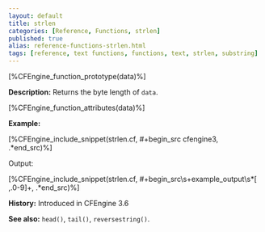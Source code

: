 ```yaml
---
layout: default
title: strlen
categories: [Reference, Functions, strlen]
published: true
alias: reference-functions-strlen.html
tags: [reference, text functions, functions, text, strlen, substring]
---
```


[%CFEngine_function_prototype(data)%]

**Description:** Returns the byte length of `data`.

[%CFEngine_function_attributes(data)%]

**Example:**

[%CFEngine_include_snippet(strlen.cf, #\+begin_src cfengine3, .*end_src)%]

Output:

[%CFEngine_include_snippet(strlen.cf, #\+begin_src\s+example_output\s*[ ,.0-9]+, .*end_src)%]

**History:** Introduced in CFEngine 3.6

**See also:** `head()`, `tail()`, `reversestring()`.
